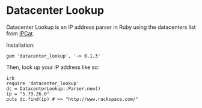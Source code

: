 # Datacenter Lookup

Datacenter Lookup is an IP address parser in Ruby using the datacenters list from [IPCat](https://github.com/client9/ipcat).

Installation:

```
gem 'datacenter_lookup', '~> 0.1.3'
```

Then, look up your IP address like so:

```
irb
require 'datacenter_lookup'
dc = DatacenterLookup::Parser.new()
ip = "5.79.26.0"
puts dc.find(ip) # => "http://www.rackspace.com/"
```
